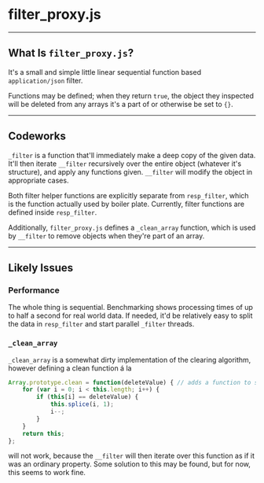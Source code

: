 # filter_proxy.js

----
## What Is `filter_proxy.js`?
It's a small and simple little linear sequential function based `application/json` filter. 

Functions may be defined; when they return `true`, the object they inspected will be deleted from any arrays it's a part of or otherwise be set to `{}`. 

----
## Codeworks
`_filter` is a function that'll immediately make a deep copy of the given data. It'll then iterate `__filter` recursively over the entire object (whatever it's structure), and apply any functions given. `__filter` will modify the object in appropriate cases. 

Both filter helper functions are explicitly separate from `resp_filter`, which is the function actually used by boiler plate. Currently, filter functions are defined inside `resp_filter`. 

Additionally, `filter_proxy.js` defines a `_clean_array` function, which is used by `__filter` to remove objects when they're part of an array. 

----
## Likely Issues
### Performance
The whole thing is sequential. Benchmarking shows processing times of up to half a second for real world data. If needed, it'd be relatively easy to split the data in `resp_filter` and start parallel `_filter` threads. 

### `_clean_array`
`_clean_array` is a somewhat dirty implementation of the clearing algorithm, however defining a clean function á la

```javascript
Array.prototype.clean = function(deleteValue) { // adds a function to simulate ArrayList like behaviour
	for (var i = 0; i < this.length; i++) {
		if (this[i] == deleteValue) {
			this.splice(i, 1);
			i--;
		}
	}
	return this;
};
```

will not work, because the `__filter` will then iterate over this function as if it was an ordinary property. Some solution to this may be found, but for now, this seems to work fine. 
